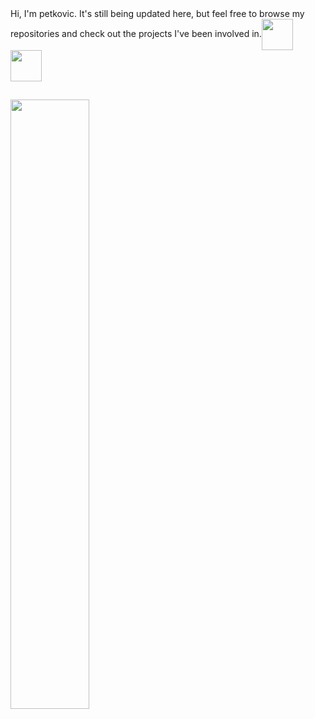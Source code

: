  <div>
 Hi, I'm petkovic. It's still being updated here, but feel free to browse my repositories and check out the projects I've been involved in.<img align="center" height="50em"src="https://media.giphy.com/media/rtRflhLVzbNWU/giphy.gif" 
</div> 
<img height="50em" src="https://media.giphy.com/media/OsxEuns6kqXIY/giphy.gif"/>

  
##
  
<div>
<a href="https://github.com/Petinho29">
  <img  width="50%" src = "https://github-readme-stats.vercel.app/api?username=Petinho29&show_icons=true&theme=synthwave&include_all_commits=true&count_private=true&hide=stars,issues&"/>
  <!--<img  width="50%" src ="https://github-readme-stats.vercel.app/api/top-langs?username=Petinho29&theme=synthwave&langs_count=10&layout=default"/>-->
</div>
  


<!--
**Petinho29/Petinho29** is a ✨ _special_ ✨ repository because its `README.md` (this file) appears on your GitHub profile.

Here are some ideas to get you started:

- 🔭 I’m currently working on ...
- 🌱 I’m currently learning ...
- 👯 I’m looking to collaborate on ...
- 🤔 I’m looking for help with ...
- 💬 Ask me about ...
- 📫 How to reach me: ...
- 😄 Pronouns: ...
- ⚡ Fun fact: ...
-->
